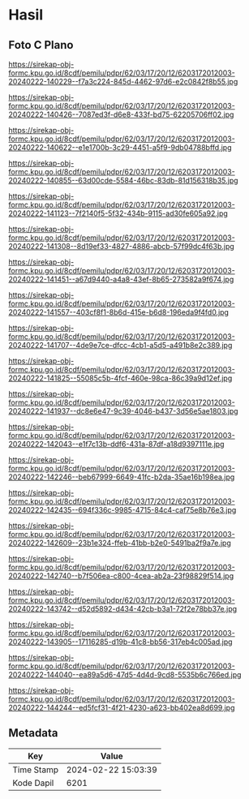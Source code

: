 # Hasil

## Foto C Plano

https://sirekap-obj-formc.kpu.go.id/8cdf/pemilu/pdpr/62/03/17/20/12/6203172012003-20240222-140229--f7a3c224-845d-4462-97d6-e2c0842f8b55.jpg

https://sirekap-obj-formc.kpu.go.id/8cdf/pemilu/pdpr/62/03/17/20/12/6203172012003-20240222-140426--7087ed3f-d6e8-433f-bd75-62205706ff02.jpg

https://sirekap-obj-formc.kpu.go.id/8cdf/pemilu/pdpr/62/03/17/20/12/6203172012003-20240222-140622--e1e1700b-3c29-4451-a5f9-9db04788bffd.jpg

https://sirekap-obj-formc.kpu.go.id/8cdf/pemilu/pdpr/62/03/17/20/12/6203172012003-20240222-140855--63d00cde-5584-46bc-83db-81d156318b35.jpg

https://sirekap-obj-formc.kpu.go.id/8cdf/pemilu/pdpr/62/03/17/20/12/6203172012003-20240222-141123--7f2140f5-5f32-434b-9115-ad30fe605a92.jpg

https://sirekap-obj-formc.kpu.go.id/8cdf/pemilu/pdpr/62/03/17/20/12/6203172012003-20240222-141308--8d19ef33-4827-4886-abcb-57f99dc4f63b.jpg

https://sirekap-obj-formc.kpu.go.id/8cdf/pemilu/pdpr/62/03/17/20/12/6203172012003-20240222-141451--a67d9440-a4a8-43ef-8b65-273582a9f674.jpg

https://sirekap-obj-formc.kpu.go.id/8cdf/pemilu/pdpr/62/03/17/20/12/6203172012003-20240222-141557--403cf8f1-8b6d-415e-b6d8-196eda9f4fd0.jpg

https://sirekap-obj-formc.kpu.go.id/8cdf/pemilu/pdpr/62/03/17/20/12/6203172012003-20240222-141707--4de9e7ce-dfcc-4cb1-a5d5-a491b8e2c389.jpg

https://sirekap-obj-formc.kpu.go.id/8cdf/pemilu/pdpr/62/03/17/20/12/6203172012003-20240222-141825--55085c5b-4fcf-460e-98ca-86c39a9d12ef.jpg

https://sirekap-obj-formc.kpu.go.id/8cdf/pemilu/pdpr/62/03/17/20/12/6203172012003-20240222-141937--dc8e6e47-9c39-4046-b437-3d56e5ae1803.jpg

https://sirekap-obj-formc.kpu.go.id/8cdf/pemilu/pdpr/62/03/17/20/12/6203172012003-20240222-142043--e1f7c13b-ddf6-431a-87df-a18d9397111e.jpg

https://sirekap-obj-formc.kpu.go.id/8cdf/pemilu/pdpr/62/03/17/20/12/6203172012003-20240222-142246--beb67999-6649-41fc-b2da-35ae16b198ea.jpg

https://sirekap-obj-formc.kpu.go.id/8cdf/pemilu/pdpr/62/03/17/20/12/6203172012003-20240222-142435--694f336c-9985-4715-84c4-caf75e8b76e3.jpg

https://sirekap-obj-formc.kpu.go.id/8cdf/pemilu/pdpr/62/03/17/20/12/6203172012003-20240222-142609--23b1e324-ffeb-41bb-b2e0-5491ba2f9a7e.jpg

https://sirekap-obj-formc.kpu.go.id/8cdf/pemilu/pdpr/62/03/17/20/12/6203172012003-20240222-142740--b7f506ea-c800-4cea-ab2a-23f98829f514.jpg

https://sirekap-obj-formc.kpu.go.id/8cdf/pemilu/pdpr/62/03/17/20/12/6203172012003-20240222-143742--d52d5892-d434-42cb-b3a1-72f2e78bb37e.jpg

https://sirekap-obj-formc.kpu.go.id/8cdf/pemilu/pdpr/62/03/17/20/12/6203172012003-20240222-143905--17116285-d19b-41c8-bb56-317eb4c005ad.jpg

https://sirekap-obj-formc.kpu.go.id/8cdf/pemilu/pdpr/62/03/17/20/12/6203172012003-20240222-144040--ea89a5d6-47d5-4d4d-9cd8-5535b6c766ed.jpg

https://sirekap-obj-formc.kpu.go.id/8cdf/pemilu/pdpr/62/03/17/20/12/6203172012003-20240222-144244--ed5fcf31-4f21-4230-a623-bb402ea8d699.jpg


## Metadata

| Key        | Value               |
| ---------- | ------------------- |
| Time Stamp | 2024-02-22 15:03:39 |
| Kode Dapil | 6201                |




